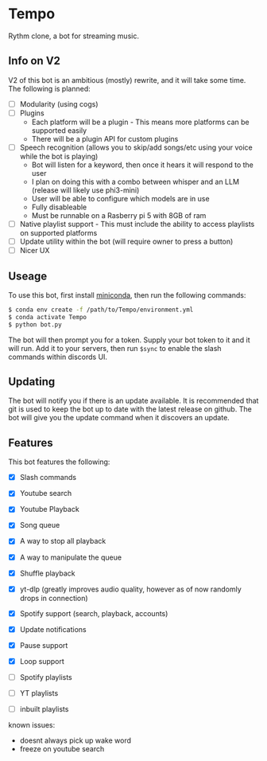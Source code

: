 # Tempo
 Rythm clone, a bot for streaming music.

## Info on V2

V2 of this bot is an ambitious (mostly) rewrite, and it will take some time. The following is planned:

- [ ] Modularity (using cogs)
- [ ] Plugins
    - Each platform will be a plugin
          - This means more platforms can be supported easily
    - There will be a plugin API for custom plugins
- [ ] Speech recognition (allows you to skip/add songs/etc using your voice while the bot is playing)
    - Bot will listen for a keyword, then once it hears it will respond to the user 
    - I plan on doing this with a combo between whisper and an LLM (release will likely use phi3-mini)
    - User will be able to configure which models are in use
    - Fully disableable
    - Must be runnable on a Rasberry pi 5 with 8GB of ram
- [ ] Native playlist support
      - This must include the ability to access playlists on supported platforms
- [ ] Update utility within the bot (will require owner to press a button)
- [ ] Nicer UX

## Useage
To use this bot, first install [miniconda](https://docs.anaconda.com/miniconda/), then run the following commands:

```sh
$ conda env create -f /path/to/Tempo/environment.yml
$ conda activate Tempo
$ python bot.py
```
The bot will then prompt you for a token. Supply your bot token to it and it will run. Add it to your servers, then run `$sync` to enable the slash commands within discords UI.

## Updating

The bot will notify you if there is an update available. It is recommended that git is used to keep the bot up to date with the latest release on github. The bot will give you the update command when it discovers an update.

## Features

This bot features the following:

- [X] Slash commands
- [X] Youtube search
- [X] Youtube Playback
- [X] Song queue 
- [X] A way to stop all playback
- [X] A way to manipulate the queue
- [X] Shuffle playback
- [X] yt-dlp (greatly improves audio quality, however as of now randomly drops in connection)
- [X] Spotify support (search, playback, accounts)
- [X] Update notifications
- [X] Pause support
- [X] Loop support
- [ ] Spotify playlists
- [ ] YT playlists
- [ ] inbuilt playlists


known issues:
 - doesnt always pick up wake word
 - freeze on youtube search
